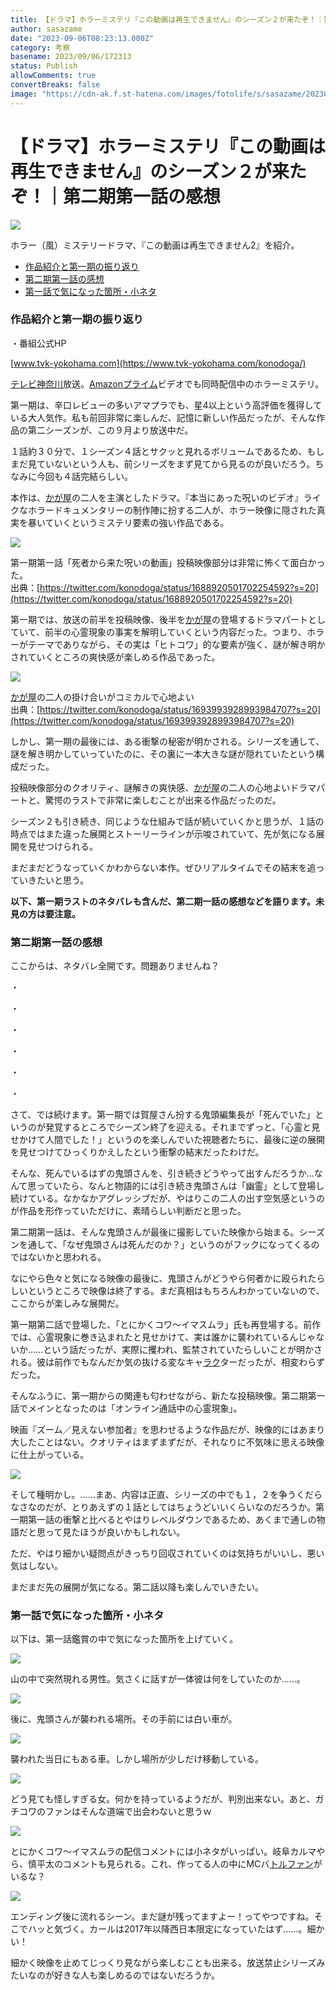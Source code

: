 ```yaml
---
title: 【ドラマ】ホラーミステリ『この動画は再生できません』のシーズン２が来たぞ！｜第二期第一話の感想
author: sasazame
date: "2023-09-06T08:23:13.000Z"
category: 考察
basename: 2023/09/06/172313
status: Publish
allowComments: true
convertBreaks: false
image: "https://cdn-ak.f.st-hatena.com/images/fotolife/s/sasazame/20230906/20230906162848.png"
---
```

# 【ドラマ】ホラーミステリ『この動画は再生できません』のシーズン２が来たぞ！｜第二期第一話の感想

![](https://cdn-ak.f.st-hatena.com/images/fotolife/s/sasazame/20230906/20230906162848.png)

ホラー（風）ミステリードラマ、『この動画は再生できません2』を紹介。

<!-- Extended Body -->

-   [作品紹介と第一期の振り返り](#作品紹介と第一期の振り返り)
-   [第二期第一話の感想](#第二期第一話の感想)
-   [第一話で気になった箇所・小ネタ](#第一話で気になった箇所小ネタ)

### 作品紹介と第一期の振り返り

・番組公式HP

[www.tvk-yokohama.com](https://www.tvk-yokohama.com/konodoga/)

[テレビ神奈川](https://d.hatena.ne.jp/keyword/%A5%C6%A5%EC%A5%D3%BF%C0%C6%E0%C0%EE)放送。[Amazonプライム](https://d.hatena.ne.jp/keyword/Amazon%A5%D7%A5%E9%A5%A4%A5%E0)ビデオでも同時配信中のホラーミステリ。

第一期は、辛口レビューの多いアマプラでも、星4以上という高評価を獲得している大人気作。私も前回非常に楽しんだ、記憶に新しい作品だったが、そんな作品の第二シーズンが、この９月より放送中だ。

１話約３０分で、１シーズン４話とサクッと見れるボリュームであるため、もしまだ見ていないという人も、前シリーズをまず見てから見るのが良いだろう。ちなみに今回も４話完結らしい。

本作は、[かが屋](https://d.hatena.ne.jp/keyword/%A4%AB%A4%AC%B2%B0)の二人を主演としたドラマ。『本当にあった呪いのビデオ』ライクなホラードキュメンタリーの制作陣に扮する二人が、ホラー映像に隠された真実を暴いていくというミステリ要素の強い作品である。

![](https://cdn-ak.f.st-hatena.com/images/fotolife/s/sasazame/20230906/20230906164616.png)

第一期第一話「死者から来た呪いの動画」投稿映像部分は非常に怖くて面白かった。  
出典：[https://twitter.com/konodoga/status/1688920501702254592?s=20](https://twitter.com/konodoga/status/1688920501702254592?s=20)

第一期では、放送の前半を投稿映像、後半を[かが屋](https://d.hatena.ne.jp/keyword/%A4%AB%A4%AC%B2%B0)の登場するドラマパートとしていて、前半の心霊現象の事実を解明していくという内容だった。つまり、ホラーがテーマでありながら、その実は「ヒトコワ」的な要素が強く、謎が解き明かされていくところの爽快感が楽しめる作品であった。

![](https://cdn-ak.f.st-hatena.com/images/fotolife/s/sasazame/20230906/20230906164821.png)

[かが屋](https://d.hatena.ne.jp/keyword/%A4%AB%A4%AC%B2%B0)の二人の掛け合いがコミカルで心地よい  
出典：[https://twitter.com/konodoga/status/1693993928993984707?s=20](https://twitter.com/konodoga/status/1693993928993984707?s=20)

しかし、第一期の最後には、ある衝撃の秘密が明かされる。シリーズを通して、謎を解き明かしていっていたのに、その裏に一本大きな謎が隠れていたという構成だった。

投稿映像部分のクオリティ、謎解きの爽快感、[かが屋](https://d.hatena.ne.jp/keyword/%A4%AB%A4%AC%B2%B0)の二人の心地よいドラマパートと、驚愕のラストで非常に楽しむことが出来る作品だったのだ。

シーズン２も引き続き、同じような仕組みで話が続いていくかと思うが、１話の時点ではまた違った展開とストーリーラインが示唆されていて、先が気になる展開を見せつけられる。

まだまだどうなっていくかわからない本作。ぜひリアルタイムでその結末を追っていきたいと思う。

**以下、第一期ラストのネタバレも含んだ、第二期一話の感想などを語ります。未見の方は要注意。**

### 第二期第一話の感想

ここからは、ネタバレ全開です。問題ありませんね？

・

・

・

・

・

・

さて、では続けます。第一期では賀屋さん扮する鬼頭編集長が「死んでいた」というのが発覚するところでシーズン終了を迎える。それまでずっと、「心霊と見せかけて人間でした！」というのを楽しんでいた視聴者たちに、最後に逆の展開を見せつけてひっくりかえしたという衝撃の結末だったわけだ。

そんな、死んでいるはずの鬼頭さんを、引き続きどうやって出すんだろうか…なんて思っていたら、なんと物語的には引き続き鬼頭さんは「幽霊」として登場し続けている。なかなかアグレッシブだが、やはりこの二人の出す空気感というのが作品を形作っていただけに、素晴らしい判断だと思った。

第二期第一話は、そんな鬼頭さんが最後に撮影していた映像から始まる。シーズンを通して、「なぜ鬼頭さんは死んだのか？」というのがフックになってくるのではないかと思われる。

なにやら色々と気になる映像の最後に、鬼頭さんがどうやら何者かに殴られたらしいというところで映像は終了する。まだ真相はもちろんわかっていないので、ここからが楽しみな展開だ。

第一期第二話で登場した、「とにかくコワ～イマスムラ」氏も再登場する。前作では、心霊現象に巻き込まれたと見せかけて、実は誰かに襲われているんじゃないか……という話だったが、実際に攫われ、監禁されていたらしいことが明かされる。彼は前作でもなんだか気の抜ける変なキャ[ラク](https://d.hatena.ne.jp/keyword/%A5%E9%A5%AF)ターだったが、相変わらずだった。

そんなふうに、第一期からの関連も匂わせながら、新たな投稿映像。第二期第一話でメインとなったのは「オンライン通話中の心霊現象」。

映画『ズーム／見えない参加者』を思わせるような作品だが、映像的にはあまり大したことはない。クオリティはまずまずだが、それなりに不気味に思える映像に仕上がっている。

![](https://cdn-ak.f.st-hatena.com/images/fotolife/s/sasazame/20230906/20230906170257.png)

そして種明かし。……まあ、内容は正直、シリーズの中でも１，２を争うくだらなさなのだが、とりあえずの１話としてはちょうどいいくらいなのだろうか。第一期第一話の衝撃と比べるとやはりレベルダウンであるため、あくまで通しの物語だと思って見たほうが良いかもしれない。

ただ、やはり細かい疑問点がきっちり回収されていくのは気持ちがいいし、悪い気はしない。

まだまだ先の展開が気になる。第二話以降も楽しんでいきたい。

### 第一話で気になった箇所・小ネタ

以下は、第一話鑑賞の中で気になった箇所を上げていく。

![](https://cdn-ak.f.st-hatena.com/images/fotolife/s/sasazame/20230906/20230906170659.png)

山の中で突然現れる男性。気さくに話すが一体彼は何をしていたのか……。

![](https://cdn-ak.f.st-hatena.com/images/fotolife/s/sasazame/20230906/20230906170813.png)

後に、鬼頭さんが襲われる場所。その手前には白い車が。

![](https://cdn-ak.f.st-hatena.com/images/fotolife/s/sasazame/20230906/20230906170937.png)

襲われた当日にもある車。しかし場所が少しだけ移動している。

![](https://cdn-ak.f.st-hatena.com/images/fotolife/s/sasazame/20230906/20230906171410.png)

どう見ても怪しすぎる女。何かを持っているようだが、判別出来ない。あと、ガチコワのファンはそんな道端で出会わないと思うｗ

![](https://cdn-ak.f.st-hatena.com/images/fotolife/s/sasazame/20230906/20230906171725.png)

とにかくコワ～イマスムラの配信コメントには小ネタがいっぱい。岐阜カルマやら、慎平太のコメントも見られる。これ、作ってる人の中にMCバ[トルファン](https://d.hatena.ne.jp/keyword/%A5%C8%A5%EB%A5%D5%A5%A1%A5%F3)がいるな？

![](https://cdn-ak.f.st-hatena.com/images/fotolife/s/sasazame/20230906/20230906171921.png)

エンディング後に流れるシーン。まだ謎が残ってますよー！ってやつですね。そこでハッと気づく。カールは2017年以降西日本限定になっていたはず……。細かい！

細かく映像を止めてじっくり見ながら楽しむことも出来る。放送禁止シリーズみたいなのが好きな人も楽しめるのではないだろうか。